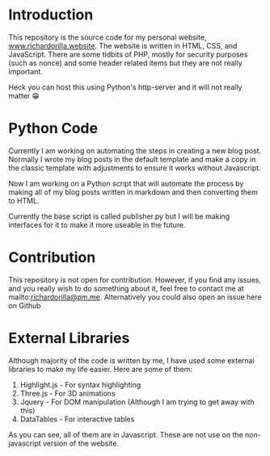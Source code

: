 Introduction
============

This repository is the source code for my personal website, www.richardorilla.website. 
The website is written in HTML, CSS, and JavaScript. There are some tidbits of PHP, mostly
for security purposes (such as nonce) and some header related items but they are not really important.

Heck you can host this using Python's http-server and it will not really matter 😁

Python Code
===========

Currently I am working on automating the steps in creating a new blog post. Normally I wrote my
blog posts in the default template and make a copy in the classic template with adjustments to ensure
it works without Javascript.

Now I am working on a Python script that will automate the process by making all of my blog posts
written in markdown and then converting them to HTML.

Currently the base script is called publisher.py but I will be making interfaces for it to make it more useable
in the future.


Contribution
============

This repository is not open for contribution. However, if you find any issues, and you really 
wish to do something about it, feel free to contact me at mailto:richardorilla@pm.me. 
Alternatively you could also open an issue here on Github

External Libraries
=============
Although majority of the code is written by me, I have used some external libraries to make my life easier. Here are some of them:

1. Highlight.js - For syntax highlighting
2. Three.js - For 3D animations
3. Jquery - For DOM manipulation (Although I am trying to get away with this)
4. DataTables - For interactive tables

As you can see, all of them are in Javascript. These are not use on the non-javascript version of the website.